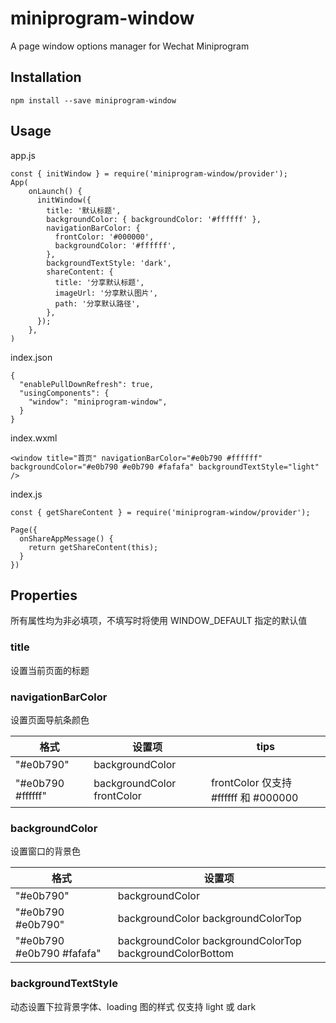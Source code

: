 # miniprogram-window

A page window options manager for Wechat Miniprogram

## Installation

```
npm install --save miniprogram-window
```

## Usage

app.js

```
const { initWindow } = require('miniprogram-window/provider');
App(
    onLaunch() {
      initWindow({
        title: '默认标题',
        backgroundColor: { backgroundColor: '#ffffff' },
        navigationBarColor: {
          frontColor: '#000000',
          backgroundColor: '#ffffff',
        },
        backgroundTextStyle: 'dark',
        shareContent: {
          title: '分享默认标题',
          imageUrl: '分享默认图片',
          path: '分享默认路径',
        },
      });
    },
)
```

index.json

```
{
  "enablePullDownRefresh": true,
  "usingComponents": {
    "window": "miniprogram-window",
  }
}
```

index.wxml

```
<window title="首页" navigationBarColor="#e0b790 #ffffff" backgroundColor="#e0b790 #e0b790 #fafafa" backgroundTextStyle="light" />
```

index.js

```
const { getShareContent } = require('miniprogram-window/provider');

Page({
  onShareAppMessage() {
    return getShareContent(this);
  }
})
```

## Properties

所有属性均为非必填项，不填写时将使用 WINDOW_DEFAULT 指定的默认值

### title

设置当前页面的标题

### navigationBarColor

设置页面导航条颜色

| 格式              | 设置项                     | tips                                 |
| ----------------- | -------------------------- | ------------------------------------ |
| "#e0b790"         | backgroundColor            |
| "#e0b790 #ffffff" | backgroundColor frontColor | frontColor 仅支持 #ffffff 和 #000000 |

### backgroundColor

设置窗口的背景色

| 格式                      | 设置项                                                   |
| ------------------------- | -------------------------------------------------------- |
| "#e0b790"                 | backgroundColor                                          |
| "#e0b790 #e0b790"         | backgroundColor backgroundColorTop                       |
| "#e0b790 #e0b790 #fafafa" | backgroundColor backgroundColorTop backgroundColorBottom |

### backgroundTextStyle

动态设置下拉背景字体、loading 图的样式
仅支持 light 或 dark
